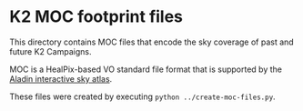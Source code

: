 # K2 MOC footprint files

This directory contains MOC files that encode the
sky coverage of past and future K2 Campaigns.

MOC is a HealPix-based VO standard file format
that is supported by the [Aladin interactive sky atlas](http://aladin.u-strasbg.fr).

These files were created by executing `python ../create-moc-files.py`.
